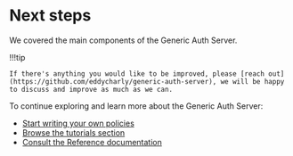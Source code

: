 # Next steps

We covered the main components of the Generic Auth Server.

!!!tip

    If there's anything you would like to be improved, please [reach out](https://github.com/eddycharly/generic-auth-server), we will be happy to discuss and improve as much as we can.

To continue exploring and learn more about the Generic Auth Server:

- [Start writing your own policies](../policies/index.md)
- [Browse the tutorials section](../tutorials/index.md)
- [Consult the Reference documentation](../reference/index.md)
<!-- - [Engage with our Community and start contributing](../community/index.md) -->
